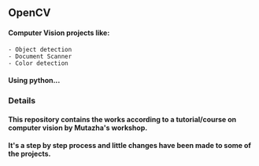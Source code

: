 ## OpenCV

#### Computer Vision projects like:
    - Object detection
    - Document Scanner
    - Color detection
#### Using python...

### Details
#### This repository contains the works according to a tutorial/course on computer vision by Mutazha's workshop.
#### It's a step by step process and little changes have been made to some of the projects.
